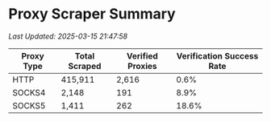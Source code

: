 # Proxy Scraper Summary

_Last Updated: 2025-03-15 21:47:58_

| Proxy Type | Total Scraped | Verified Proxies | Verification Success Rate |
|------------|--------------|------------------|--------------------------|
| HTTP | 415,911 | 2,616 | 0.6% |
| SOCKS4 | 2,148 | 191 | 8.9% |
| SOCKS5 | 1,411 | 262 | 18.6% |
